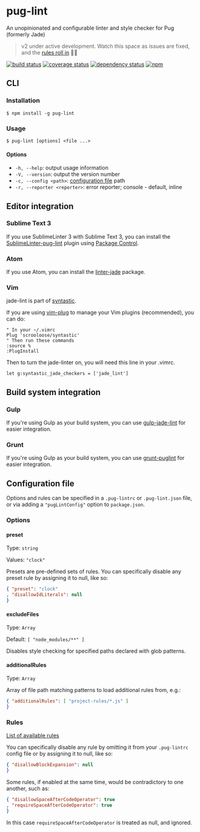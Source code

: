 # pug-lint

An unopinionated and configurable linter and style checker for Pug (formerly Jade)

> v2 under active development. Watch this space as issues are fixed, and the [rules roll in](https://github.com/pugjs/pug-lint/issues/3) :rainbow::rabbit:

[![build status](https://img.shields.io/travis/pugjs/pug-lint/master.svg)](https://travis-ci.org/pugjs/pug-lint)
[![coverage status](https://img.shields.io/coveralls/pugjs/pug-lint/master.svg)](https://coveralls.io/github/pugjs/pug-lint)
[![dependency status](https://img.shields.io/david/pugjs/pug-lint.svg)](https://david-dm.org/pugjs/pug-lint)
[![npm](https://img.shields.io/npm/v/pug-lint.svg)](https://www.npmjs.com/package/pug-lint)

## CLI

### Installation

```shell
$ npm install -g pug-lint
```

### Usage

```shell
$ pug-lint [options] <file ...>
```

#### Options

* `-h, --help`: output usage information
* `-V, --version`: output the version number
* `-c, --config <path>`: [configuration file](#configuration-file) path
* `-r, --reporter <reporter>`: error reporter; console - default, inline

## Editor integration

### Sublime Text 3

If you use SublimeLinter 3 with Sublime Text 3, you can install the
[SublimeLinter-pug-lint](https://github.com/benedfit/SublimeLinter-contrib-pug-lint)
plugin using [Package Control](https://packagecontrol.io/).

### Atom

If you use Atom, you can install the [linter-jade](https://atom.io/packages/linter-jade) package.

### Vim

jade-lint is part of [syntastic](https://github.com/scrooloose/syntastic).

If you are using [vim-plug](https://github.com/junegunn/vim-plug) to manage your
Vim plugins (recommended), you can do:

```
" In your ~/.vimrc
Plug 'scrooloose/syntastic'
" Then run these commands
:source %
:PlugInstall
```

Then to turn the jade-linter on, you will need this line in your .vimrc.

```
let g:syntastic_jade_checkers = ['jade_lint']
```

## Build system integration

### Gulp

If you're using Gulp as your build system, you can use [gulp-jade-lint](https://github.com/emartech/gulp-jade-lint) for easier integration.

### Grunt

If you're using Gulp as your build system, you can use [grunt-puglint](https://github.com/mrmlnc/grunt-puglint) for easier integration.

## Configuration file

Options and rules can be specified in a `.pug-lintrc` or `.pug-lint.json` file, or via adding a `"pugLintConfig"` option to `package.json`.

### Options

#### preset

Type: `string`

Values: `"clock"`

Presets are pre-defined sets of rules. You can specifically disable any preset rule by assigning it to null, like so:

```json
{ "preset": "clock"
, "disallowIdLiterals": null
}
```

#### excludeFiles

Type: `Array`

Default: `[ "node_modules/**" ]`

Disables style checking for specified paths declared with glob patterns.

#### additionalRules

Type: `Array`

Array of file path matching patterns to load additional rules from, e.g.:

```json
{ "additionalRules": [ "project-rules/*.js" ]
}
```

### Rules

[List of available rules](docs/rules.md)

You can specifically disable any rule by omitting it from your `.pug-lintrc` config file or by assigning it to null, like so:

```json
{ "disallowBlockExpansion": null
}
```

Some rules, if enabled at the same time, would be contradictory to one another, such as:

```json
{ "disallowSpaceAfterCodeOperator": true
, "requireSpaceAfterCodeOperator": true
}
```

In this case `requireSpaceAfterCodeOperator` is treated as null, and ignored.
